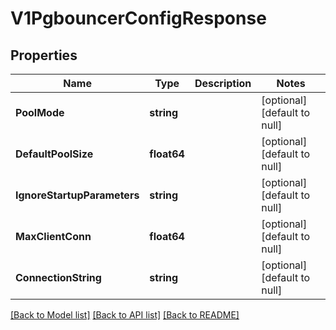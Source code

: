 # V1PgbouncerConfigResponse

## Properties
Name | Type | Description | Notes
------------ | ------------- | ------------- | -------------
**PoolMode** | **string** |  | [optional] [default to null]
**DefaultPoolSize** | **float64** |  | [optional] [default to null]
**IgnoreStartupParameters** | **string** |  | [optional] [default to null]
**MaxClientConn** | **float64** |  | [optional] [default to null]
**ConnectionString** | **string** |  | [optional] [default to null]

[[Back to Model list]](../README.md#documentation-for-models) [[Back to API list]](../README.md#documentation-for-api-endpoints) [[Back to README]](../README.md)

